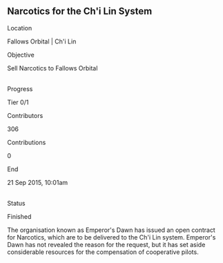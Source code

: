 ## Narcotics for the Ch\'i Lin System

Location

Fallows Orbital \| Ch\'i Lin

Objective

Sell Narcotics to Fallows Orbital

\
Progress

Tier 0/1

Contributors

306

Contributions

0

End

21 Sep 2015, 10:01am

\
Status

Finished

The organisation known as Emperor\'s Dawn has issued an open contract
for Narcotics, which are to be delivered to the Ch\'i Lin system.
Emperor\'s Dawn has not revealed the reason for the request, but it has
set aside considerable resources for the compensation of cooperative
pilots.
